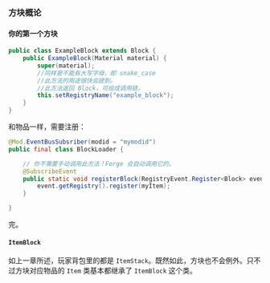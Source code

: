 ### 方块概论

#### 你的第一个方块

````java
public class ExampleBlock extends Block {
    public ExampleBlock(Material material) {
        super(material);
        //同样是不能有大写字母，即 snake_case
        //此方法的用途很快会提到。
        //此方法返回 Block，可组成调用链。
        this.setRegistryName("example_block");
    }
}
````

和物品一样，需要注册：

````java
@Mod.EventBusSubsriber(modid = "mymodid")
public final class BlockLoader {

    // 你不需要手动调用此方法！Forge 会自动调用它的。
    @SubscribeEvent
    public static void registerBlock(RegistryEvent.Register<Block> event) {
        event.getRegistry().register(myItem);
    }

}
````

完。

#### `ItemBlock`

如上一章所述，玩家背包里的都是 `ItemStack`。既然如此，方块也不会例外。只不过方块对应物品的 `Item` 类基本都继承了 `ItemBlock` 这个类。